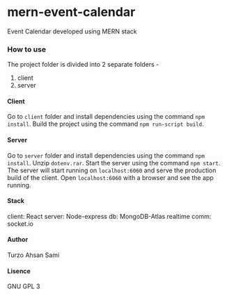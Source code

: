 # mern-event-calendar
Event Calendar developed using MERN stack


### How to use

The project folder is divided into 2 separate folders - 
1. client  
2. server


#### Client

Go to `client` folder and install dependencies using the command `npm install`.
Build the project using the command `npm run-script build`.

#### Server

Go to `server` folder and install dependencies using the command `npm install`.
Unzip `dotenv.rar`. 
Start the server using the command `npm start`.
The server will start running on `localhost:6060` and serve the production build of the client. 
Open `localhost:6060` with a browser and see the app running. 



#### Stack

client: React
server: Node-express
db: MongoDB-Atlas
realtime comm: socket.io


#### Author
Turzo Ahsan Sami

#### Lisence 
GNU GPL 3
